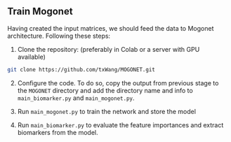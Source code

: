 ## Train Mogonet

Having created the input matrices, we should feed the data to Mogonet architecture. Following these steps:

1. Clone the repository: (preferably in Colab or a server with GPU available)

```bash
git clone https://github.com/txWang/MOGONET.git
```

2. Configure the code. To do so, copy the output from previous stage to the `MOGONET` directory and add the directory name and info to `main_biomarker.py` and `main_mogonet.py`.

3. Run `main_mogonet.py` to train the network and store the model

4. Run `main_biomarker.py` to evaluate the feature importances and extract biomarkers from the model.